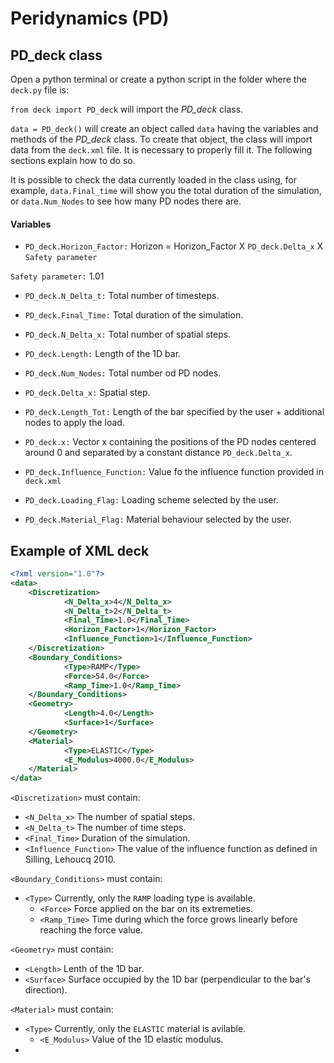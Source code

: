 # Peridynamics (PD)


## PD_deck class

Open a python terminal or create a python script in the folder where the `deck.py` file is:

`from deck import PD_deck` will import the *PD_deck* class.

`data = PD_deck()` will create an object called `data` having the variables and methods of the *PD_deck* class. To create that object, the class will import data from the `deck.xml` file. It is necessary to properly fill it. The following sections explain how to do so.

It is possible to check the data currently loaded in the class using, for example, `data.Final_time` will show you the total duration of the simulation, or `data.Num_Nodes` to see how many PD nodes there are.

#### Variables

* `PD_deck.Horizon_Factor:` Horizon = Horizon\_Factor X `PD_deck.Delta_x` X `Safety parameter`

`Safety parameter:` 1.01


* `PD_deck.N_Delta_t:` Total number of timesteps.

* `PD_deck.Final_Time:` Total duration of the simulation.

* `PD_deck.N_Delta_x:` Total number of spatial steps.

* `PD_deck.Length:` Length of the 1D bar.

* `PD_deck.Num_Nodes:` Total number od PD nodes.

* `PD_deck.Delta_x:` Spatial step.

* `PD_deck.Length_Tot:` Length of the bar specified by the user + additional nodes to apply the load.

* `PD_deck.x:` Vector x containing the positions of the PD nodes centered around 0 and separated by a constant distance `PD_deck.Delta_x`.

* `PD_deck.Influence_Function:` Value fo the influence function provided in `deck.xml`

* `PD_deck.Loading_Flag:` Loading scheme selected by the user.

* `PD_deck.Material_Flag:` Material behaviour selected by the user.

## Example of XML deck

```XML
<?xml version="1.0"?>
<data>
	<Discretization>
			<N_Delta_x>4</N_Delta_x>
			<N_Delta_t>2</N_Delta_t>
			<Final_Time>1.0</Final_Time>
			<Horizon_Factor>1</Horizon_Factor>
			<Influence_Function>1</Influence_Function>
	</Discretization>
	<Boundary_Conditions>
	        <Type>RAMP</Type>
			<Force>54.0</Force>
			<Ramp_Time>1.0</Ramp_Time>
	</Boundary_Conditions>
	<Geometry>
			<Length>4.0</Length>
			<Surface>1</Surface>
	</Geometry>
	<Material>
	        <Type>ELASTIC</Type>
			<E_Modulus>4000.0</E_Modulus>
	</Material>
</data>
```

`<Discretization>` must contain:

* `<N_Delta_x>` The number of spatial steps.
* `<N_Delta_t>` The number of time steps.
* `<Final_Time>` Duration of the simulation.
* `<Influence_Function>` The value of the influence function as defined in Silling, Lehoucq 2010.

`<Boundary_Conditions>` must contain:

* `<Type>` Currently, only the `RAMP` loading type is available.
    * `<Force>` Force applied on the bar on its extremeties.
    * `<Ramp_Time>` Time during which the force grows linearly before reaching the force value.

`<Geometry>` must contain:

* `<Length>` Lenth of the 1D bar.
* `<Surface>` Surface occupied by the 1D bar (perpendicular to the bar's direction).

`<Material>` must contain:

* `<Type>` Currently, only the `ELASTIC` material is avilable.
    * `<E_Modulus>` Value of the 1D elastic modulus.
*
